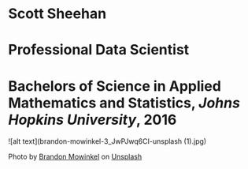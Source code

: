 # Scott Sheehan
# Professional Data Scientist

# Bachelors of Science in Applied Mathematics and Statistics, *Johns Hopkins University*, 2016

![alt text](brandon-mowinkel-3_JwPJwq6CI-unsplash (1).jpg)

Photo by <a href="https://unsplash.com/@bmowinkel?utm_source=unsplash&utm_medium=referral&utm_content=creditCopyText">Brandon Mowinkel</a> on <a href="https://unsplash.com/s/photos/baseball?utm_source=unsplash&utm_medium=referral&utm_content=creditCopyText">Unsplash</a>
  
